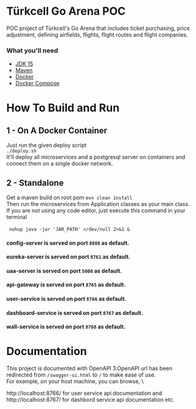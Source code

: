 # Türkcell Go Arena POC

POC project of Türkcell's Go Arena that includes ticket purchasing, price adjustment, defining airfields, flights,
flight routes and flight companies.

### What you'll need

- [JDK 15](https://www.oracle.com/java/technologies/javase/jdk15-archive-downloads.html)
- [Maven](https://maven.apache.org)
- [Docker](https://hub.docker.com/search?q=&type=edition&offering=community&operating_system=linux)
- [Docker Compose](https://docs.docker.com/compose/install/)

# How To Build and Run

## 1 - On A Docker Container

Just run the given deploy script  
`./deploy.sh`\
It'll deploy all microservices and a postgresql server on containers and connect them on a single docker network.

## 2 - Standalone

Get a maven build on root pom
`mvn clean install`  
Then run the microservices from Application classes as your main class.\
If you are not using any code editor, just execute this command in your terminal\
\
` nohup java -jar 'JAR_PATH' >/dev/null 2>&1 &`

#### config-server is served on port `8888` as default.

#### eureka-server is served on port `8761` as default.

#### uaa-server is served on port `5000` as default.

#### api-gateway is served on port `8765` as default.

#### user-service is served on port `8766` as default.

#### dashboard-service is served on port `8767` as default.

#### wall-service is served on port `8768` as default.

# Documentation

This project is documented with OpenAPI 3.OpenAPI url has been redirected from `/swagger-ui.html` to  `/` to make ease
of use.\
For example, on your host machine, you can browse, \

http://localhost:8766/ for user service api documentation and \
http://localhost:8767/ for dashbord service api documentation etc.